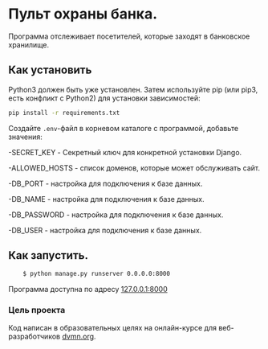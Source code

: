 # Пульт охраны банка.
Программа отслеживает посетителей, которые заходят в банковское хранилище. 

## Как установить

Python3 должен быть уже установлен. Затем используйте pip (или pip3, есть конфликт с Python2) для установки зависимостей:

```bash
pip install -r requirements.txt
```
Создайте `.env`-файл в корневом каталоге с программой, добавьте значения:  

-SECRET_KEY - Секретный ключ для конкретной установки Django.

-ALLOWED_HOSTS - список доменов, которые может обслуживать сайт.

-DB_PORT - настройка для подключения к базе данных.

-DB_NAME - настройка для подключения к базе данных.

-DB_PASSWORD - настройка для подключения к базе данных.

-DB_USER - настройка для подключения к базе данных.


## Как запустить.

  ```bash
      $ python manage.py runserver 0.0.0.0:8000
  ```
Программа доступна по адресу  [127.0.0.1:8000]( https://127.0.0.1:8000 ) 
### Цель проекта

Код написан в образовательных целях на онлайн-курсе для веб-разработчиков [dvmn.org](https://dvmn.org/).